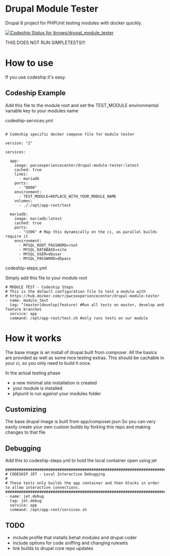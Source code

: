 # Drupal Module Tester

Drupal 8 project for PHPUnit testing modules with docker quickly.

[ ![Codeship Status for ibrows/drupal_module_tester](https://app.codeship.com/projects/4bc3b300-e670-0134-b09a-26edd27a570b/status?branch=master)](https://app.codeship.com/projects/206815)

THIS DOES NOT RUN SIMPLETESTS!!!

# How to use

If you use codeship it's easy.


## Codeship Example

Add this file to the module root and set the TEST_MODULE environmental variable key to your modules name

codeship-services.yml

```

# Codeship specific docker compose file for module tester

version: "2"

services:

  app:
    image: pwcsexperiencecenter/drupal-module-tester:latest
    cached: true
    links:
      - mariadb
    ports:
      - "8000"
    environment:
      - TEST_MODULE=REPLACE_WITH_YOUR_MODULE_NAME
    volumes:
      - ./:/opt/app-root/test

  mariadb:
    image: mariadb:latest
    cached: true
    ports:
      - "3306" # Map this dynamically on the ci, as parallel builds require it
    environment:
      - MYSQL_ROOT_PASSWORD=root
      - MYSQL_DATABASE=site
      - MYSQL_USER=dbuser
      - MYSQL_PASSWORD=dbpass
```

codeship-steps.yml

Simply add this file to your module root

```
# MODULE TEST - Codeship Steps
# This is the default configuration file to test a module with
# https://hub.docker.com/r/pwcsexperiencecenter/drupal-module-tester
- name: module_test
  tag: ^(master|develop|feature) #Run all tests on master, develop and feature branches
  service: app
  command: /opt/app-root/test.sh #only runs tests on our module
```

# How it works

The base image is an install of drupal built from composer. All the basics are provided as well as some nice testing extras.
This should be cachable in your ci, so you only need to build it once.

In the actual testing phase
* a new minimal site installation is created
* your module is installed
* phpunit is run against your modules folder

## Customizing

The base drupal image is built from app/composer.json
So you can very easily create your own custom builds by forking this repo and making changes to that file

## Debugging

Add this to codeship-steps.yml to hold the local container open using jet

```
########################################################################################################################
# CODESHIP JET - Local Interactive Debugging
#
# These tests only builds the app container and then blocks in order to allow interactive connections.
########################################################################################################################
- name: jet.debug
  tag: jet.debug
  service: app
  command: /opt/app-root/services.sh
 ```

## TODO

* include profile that installs behat modules and drupal coder
* include options for code sniffing and changing rulesets
* link builds to drupal core repo updates